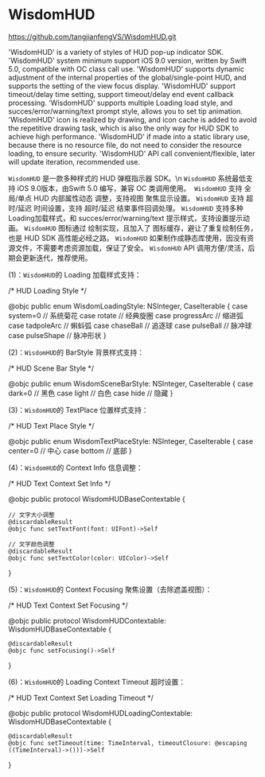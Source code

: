 # WisdomHUD
https://github.com/tangjianfengVS/WisdomHUD.git

'WisdomHUD' is a variety of styles of HUD pop-up indicator SDK.
'WisdomHUD' system minimum support iOS 9.0 version, written by Swift 5.0, compatible with OC class call use.
'WisdomHUD' supports dynamic adjustment of the internal properties of the global/single-point HUD, and supports the setting of the view focus display.
'WisdomHUD' support timeout/delay time setting, support timeout/delay end event callback processing.
'WisdomHUD' supports multiple Loading load style, and succes/error/warning/text prompt style, allows you to set tip animation.
'WisdomHUD' icon is realized by drawing, and icon cache is added to avoid the repetitive drawing task, which is also the only way for HUD SDK to achieve high performance.
'WisdomHUD' if made into a static library use, because there is no resource file, do not need to consider the resource loading, to ensure security.
'WisdomHUD' API call convenient/flexible, later will update iteration, recommended use.


`WisdomHUD` 是一款多种样式的 HUD 弹框指示器 SDK。\n 
`WisdomHUD` 系统最低支持 iOS 9.0版本，由Swift 5.0 编写，兼容 OC 类调用使用。 
`WisdomHUD` 支持 全局/单点 HUD 内部属性动态 调整，支持视图 聚焦显示设置。
`WisdomHUD` 支持 超时/延迟 时间设置，支持 超时/延迟 结束事件回调处理。
`WisdomHUD` 支持多种 Loading加载样式，和 succes/error/warning/text 提示样式，支持设置提示动画。
`WisdomHUD` 图标通过 绘制实现，且加入了 图标缓存，避让了重复绘制任务，也是 HUD SDK 高性能必经之路。
`WisdomHUD` 如果制作成静态库使用，因没有资源文件，不需要考虑资源加载，保证了安全。
`WisdomHUD` API 调用方便/灵活，后期会更新迭代，推荐使用。


(1)：`WisdomHUD`的 Loading 加载样式支持：

/* HUD Loading Style */

@objc public enum WisdomLoadingStyle: NSInteger, CaseIterable {
    case system=0     // 系统菊花
    case rotate       // 经典旋圈
    case progressArc  // 缩进弧
    case tadpoleArc   // 蝌蚪弧
    case chaseBall    // 追逐球
    case pulseBall    // 脉冲球
    case pulseShape   // 脉冲形状
}

(2)：`WisdomHUD`的 BarStyle 背景样式支持：

/* HUD Scene Bar Style */

@objc public enum WisdomSceneBarStyle: NSInteger, CaseIterable {
    case dark=0    // 黑色
    case light     // 白色
    case hide      // 隐藏
}

(3)：`WisdomHUD`的 TextPlace 位置样式支持：

/* HUD Text Place Style */

@objc public enum WisdomTextPlaceStyle: NSInteger, CaseIterable {
    case center=0  // 中心
    case bottom    // 底部
}

(4)：`WisdomHUD`的 Context Info 信息调整：

/* HUD Text Context Set Info */

@objc public protocol WisdomHUDBaseContextable {
    
    // 文字大小调整
    @discardableResult
    @objc func setTextFont(font: UIFont)->Self
    
    // 文字颜色调整
    @discardableResult
    @objc func setTextColor(color: UIColor)->Self
}

(5)：`WisdomHUD`的 Context Focusing 聚焦设置（去除遮盖视图）：

/* HUD Text Context Set Focusing */

@objc public protocol WisdomHUDContextable: WisdomHUDBaseContextable {
    
    @discardableResult
    @objc func setFocusing()->Self
}

(6)：`WisdomHUD`的 Loading Context Timeout 超时设置：

/* HUD Text Context Set Loading Timeout */

@objc public protocol WisdomHUDLoadingContextable: WisdomHUDBaseContextable {
    
    @discardableResult
    @objc func setTimeout(time: TimeInterval, timeoutClosure: @escaping ((TimeInterval)->()))->Self
}
